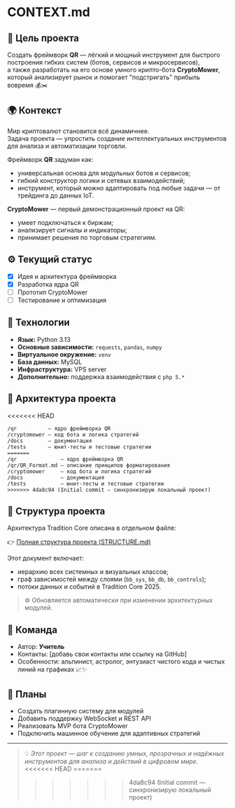 # CONTEXT.md

## 🎯 Цель проекта
Создать фреймворк **QR** — лёгкий и мощный инструмент для быстрого построения гибких систем (ботов, сервисов и микросервисов),  
а также разработать на его основе умного крипто-бота **CryptoMower**, который анализирует рынок и помогает "подстригать" прибыль вовремя 💰✂️  

## 🌍 Контекст
Мир криптовалют становится всё динамичнее.  
Задача проекта — упростить создание интеллектуальных инструментов для анализа и автоматизации торговли.  

Фреймворк **QR** задуман как:
- универсальная основа для модульных ботов и сервисов;
- гибкий конструктор логики и сетевых взаимодействий;
- инструмент, который можно адаптировать под любые задачи — от трейдинга до данных IoT.

**CryptoMower** — первый демонстрационный проект на QR:
- умеет подключаться к биржам;
- анализирует сигналы и индикаторы;
- принимает решения по торговым стратегиям.

## ⚙️ Текущий статус
- [x] Идея и архитектура фреймворка  
- [x] Разработка ядра QR  
- [ ] Прототип CryptoMower  
- [ ] Тестирование и оптимизация  

## 🔧 Технологии
- **Язык:** Python 3.13  
- **Основные зависимости:** `requests`, `pandas`, `numpy`  
- **Виртуальное окружение:** `venv`  
- **База данных:** MySQL  
- **Инфраструктура:** VPS server  
- **Дополнительно:** поддержка взаимодействия с `php 5.*`  

## 🧩 Архитектура проекта
<<<<<<< HEAD
```
/qr          — ядро фреймворка QR  
/cryptomower — код бота и логика стратегий  
/docs        — документация  
/tests       — юнит-тесты и тестовые стратегии  
=======
/qr              — ядро фреймворка QR  
/qr/QR_Format.md — описание принципов форматирования  
/cryptomower     — код бота и логика стратегий  
/docs            — документация  
/tests           — юнит-тесты и тестовые стратегии
>>>>>>> 4da8c94 (Initial commit — синхронизирую локальный проект)
```
## 📁 Структура проекта
Архитектура Tradition Core описана в отдельном файле:

👉 [Полная структура проекта (STRUCTURE.md)](./STRUCTURE.md)

Этот документ включает:
- иерархию всех системных и визуальных классов;
- граф зависимостей между слоями (`bb_sys`, `bb_db`, `bb_controls`);
- потоки данных и событий в Tradition Core 2025.

> ⚙️ Обновляется автоматически при изменении архитектурных модулей.


## 🤝 Команда
- Автор: **Учитель**  
- Контакты: [добавь свои контакты или ссылку на GitHub]  
- Особенности: альпинист, астролог, энтузиаст чистого кода и чистых линий на графиках 📈✨  

## 🚀 Планы
- Создать плагинную систему для модулей  
- Добавить поддержку WebSocket и REST API  
- Реализовать MVP бота CryptoMower  
- Подключить машинное обучение для адаптивных стратегий  

---

> 💡 *Этот проект — шаг к созданию умных, прозрачных и надёжных инструментов для анализа и действий в цифровом мире.*
<<<<<<< HEAD
=======
> 
>>>>>>> 4da8c94 (Initial commit — синхронизирую локальный проект)

